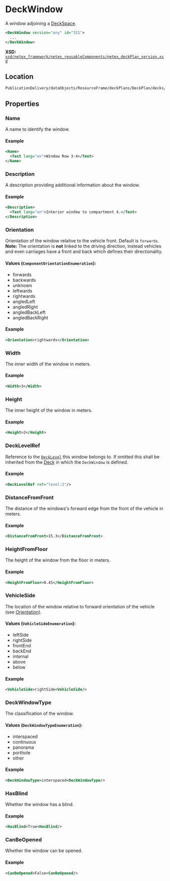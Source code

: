 # DeckWindow

A window adjoining a [DeckSpace](DECK_SPACE/DECK_SPACE.md).

```xml
<DeckWindow version="any" id="321">
  ...
</DeckWindow>
```

**XSD:** [`xsd/netex_framework/netex_reusableComponents/netex_deckPlan_version.xsd`](https://github.com/NeTEx-CEN/NeTEx/blob/next/xsd/netex_framework/netex_reusableComponents/netex_deckPlan_version.xsd#L1157)

## Location

```
PublicationDelivery/dataObjects/ResourceFrame/deckPlans/DeckPlan/decks/Deck/deckSpaces/DeckSpace/deckWindows
```

## Properties

### Name

A name to identify the window.

#### Example
```xml
<Name>
  <Text lang="en">Window Row 3-4</Text>
</Name>
```

### Description

A description providing additional information about the window.

#### Example
```xml
<Description>
  <Text lang="en">Interior window to compartment 4.</Text>
</Description>
```

### Orientation

Orientation of the window relative to the vehicle front. Default is `forwards`.
**Note:** The orientation is **not** linked to the driving direction, instead vehicles and even carriages have a front and back which defines their directionality.

#### Values (`ComponentOrientationEnumeration`):
- forwards
- backwards
- unknown
- leftwards
- rightwards
- angledLeft
- angledRight
- angledBackLeft
- angledBackRight

#### Example
```xml
<Orientation>rightwards</Orientation>
```

### Width

The inner width of the window in meters.

#### Example
```xml
<Width>3</Width>
```

### Height

The inner height of the window in meters.

#### Example
```xml
<Height>2</Height>
```

### DeckLevelRef

Reference to the [`DeckLevel`](DECK_LEVEL.md) this window belongs to. If omitted this shall be inherited from the [Deck](DECK.md) in which the `DeckWindow` is defined.

#### Example
```xml
<DeckLevelRef ref="level:2"/>
```

### DistanceFromFront

The distance of the windows's forward edge from the front of the vehicle in meters.

#### Example
```xml
<DistanceFromFront>15.3</DistanceFromFront>
```

### HeightFromFloor

The height of the window from the floor in meters.

#### Example
```xml
<HeightFromFloor>0.45</HeightFromFloor>
```

### VehicleSide

The location of the window relative to forward orientation of the vehicle (see [Orientation](#orientation)).

#### Values (`VehicleSideEnumeration`):
- leftSide
- rightSide
- frontEnd
- backEnd
- internal
- above
- below

#### Example
```xml
<VehicleSide>rightSide<VehicleSide/>
```

### DeckWindowType

The classification of the window.

#### Values (`DeckWindowTypeEnumeration`):
- interspaced
- continuous
- panorama
- porthole
- other

#### Example
```xml
<DeckWindowType>interspaced<DeckWindowType/>
```

### HasBlind

Whether the window has a blind.

#### Example
```xml
<HasBlind>True<HasBlind/>
```

### CanBeOpened

Whether the window can be opened.

#### Example
```xml
<CanBeOpened>False<CanBeOpened/>
```